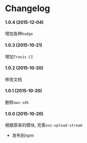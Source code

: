 Changelog
=========

#### 1.0.4 (2015-12-04)

增加各种`badge`

#### 1.0.3 (2015-10-21)

增加`Travis CI`

#### 1.0.2 (2015-10-20)

修改文档

#### 1.0.1 (2015-10-20)

删除`aws-sdk`

#### 1.0.0 (2015-10-20)

根据原来的模块, 完善`oss-upload-stream`

* 发布到npm
